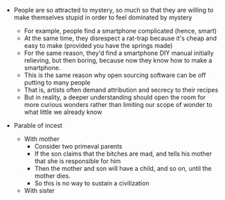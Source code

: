 - People are so attracted to mystery, so much so that they are willing to make themselves stupid in order to feel dominated by mystery
	- For example, people find a smartphone complicated (hence, smart)
	- At the same time, they disrespect a rat-trap because it's cheap and easy to make (provided you have the springs made)
	- For the same reason, they'd find a smartphone DIY manual initially relieving, but then boring, because now they know how to make a smartphone.
	- This is the same reason why open sourcing software can be off putting to many people
	- That is, artists often demand attribution and secrecy to their recipes
	- But in reality, a deeper understanding should open the room for more curious wonders rather than limiting our scope of wonder to what little we already know

- Parable of incest
	- With mother
		- Consider two primeval parents
		- If the son claims that the bitches are mad, and tells his mother that she is responsible for him
		- Then the mother and son will have a child, and so on, until the mother dies.
		- So this is no way to sustain a civilization
	- With sister